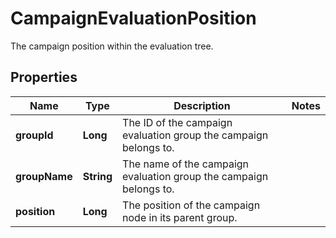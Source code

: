 

# CampaignEvaluationPosition

The campaign position within the evaluation tree.
## Properties

Name | Type | Description | Notes
------------ | ------------- | ------------- | -------------
**groupId** | **Long** | The ID of the campaign evaluation group the campaign belongs to. | 
**groupName** | **String** | The name of the campaign evaluation group the campaign belongs to. | 
**position** | **Long** | The position of the campaign node in its parent group. | 



